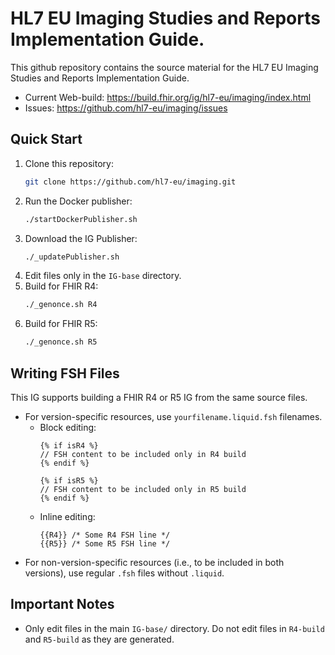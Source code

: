 # HL7 EU Imaging Studies and Reports Implementation Guide.

This github repository contains the source material for the HL7 EU Imaging Studies and Reports Implementation Guide.

* Current Web-build: https://build.fhir.org/ig/hl7-eu/imaging/index.html
* Issues: https://github.com/hl7-eu/imaging/issues 

## Quick Start
1. Clone this repository:
    ```sh
    git clone https://github.com/hl7-eu/imaging.git
    ```
2. Run the Docker publisher:
    ```sh
    ./startDockerPublisher.sh
    ```
3. Download the IG Publisher:
    ```sh
    ./_updatePublisher.sh
    ```
4. Edit files only in the `IG-base` directory.
5. Build for FHIR R4:
    ```sh
    ./_genonce.sh R4
    ```
6. Build for FHIR R5:
    ```sh
    ./_genonce.sh R5
    ```

## Writing FSH Files
This IG supports building a FHIR R4 or R5 IG from the same source files.

- For version-specific resources, use `yourfilename.liquid.fsh` filenames.
    - Block editing:
        ```liquid
        {% if isR4 %}
        // FSH content to be included only in R4 build
        {% endif %}

        {% if isR5 %}
        // FSH content to be included only in R5 build
        {% endif %}
        ```
    - Inline editing:
        ```liquid
        {{R4}} /* Some R4 FSH line */
        {{R5}} /* Some R5 FSH line */
        ```
- For non-version-specific resources (i.e., to be included in both versions), use regular `.fsh` files without `.liquid`.

## Important Notes
- Only edit files in the main `IG-base/` directory. Do not edit files in `R4-build` and `R5-build` as they are generated.